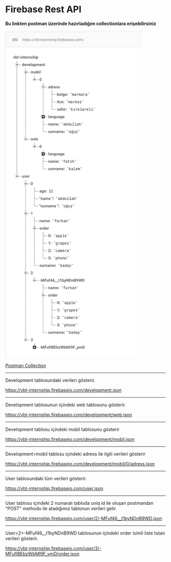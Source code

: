# Firebase Rest API

**Bu linkten postman üzerinde hazırladığım collectionlara erişebilirsiniz**

![alt](https://raw.githubusercontent.com/VBT-Intership/AbdullahOguz-FirebaseRestAPI/master/database_tree_image.png)


[Postman Collection](https://www.getpostman.com/collections/8d6c8350505afca6d7df)






----------
Development tablosundaki verileri gösterir.

https://vbt-internship.firebaseio.com/development.json 

----------
Development tablosunun içindeki web tablosunu gösterir.

https://vbt-internship.firebaseio.com/development/web.json


----------
Development tablosu içindeki mobil tablosunu gösterir

https://vbt-internship.firebaseio.com/development/mobil.json

----------
Development>mobil tablosu içindeki adress ile ilgili verileri gösterir

https://vbt-internship.firebaseio.com/development/mobil/0/adress.json

----------

User tablosundaki tüm verileri gösterir.

https://vbt-internship.firebaseio.com/user.json


----------

User tablosu içindeki 2 numaralı tabloda uniq id ile oluşan postmandan "POST" methodu ile atadığımız tablonun verileri gelir.

https://vbt-internship.firebaseio.com/user/2/-MFuf46__t1byNDnB9WD.json




----------
User>2>-MFuf46__t1byNDnB9WD tablosunun içindeki order isimli liste tutan verileri gösterir.

https://vbt-internship.firebaseio.com/user/3/-MFufIBEbzWbMI9F_ymD/order.json